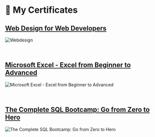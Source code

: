 # 🚀 My Certificates

## [Web Design for Web Developers](https://www.udemy.com/certificate/UC-663d7149-a416-4d88-9113-d5c916b5dc06/)

![Webdesign](https://udemy-certificate.s3.amazonaws.com/image/UC-663d7149-a416-4d88-9113-d5c916b5dc06.jpg?v=1691643259000)

<br/>

## [Microsoft Excel - Excel from Beginner to Advanced](https://www.udemy.com/certificate/UC-428c7a39-18e9-4b3d-b9f2-10d798043fcd/)

![Microsoft Excel - Excel from Beginner to Advanced](https://udemy-certificate.s3.amazonaws.com/image/UC-428c7a39-18e9-4b3d-b9f2-10d798043fcd.jpg?v=1692788221000)

<br/>

## [The Complete SQL Bootcamp: Go from Zero to Hero](https://www.udemy.com/certificate/UC-c67fb4b1-21da-4117-8814-770b7e9e80a5/)

![The Complete SQL Bootcamp: Go from Zero to Hero](https://udemy-certificate.s3.amazonaws.com/image/UC-c67fb4b1-21da-4117-8814-770b7e9e80a5.jpg?v=1711378660000)

